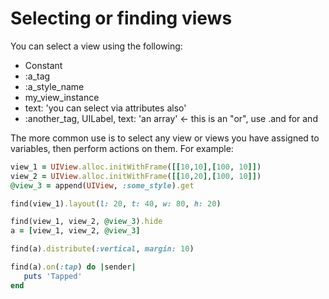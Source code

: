 # Selecting or finding views

You can select a view using the following:

* Constant
* :a_tag
* :a_style_name
* my_view_instance
* text: 'you can select via attributes also'
* :another_tag, UILabel, text: 'an array' <- this is an "or", use .and for and

The more common use is to select any view or views you have assigned to variables, then perform actions on them. For example:

```ruby
view_1 = UIView.alloc.initWithFrame([[10,10],[100, 10]])
view_2 = UIView.alloc.initWithFrame([[10,20],[100, 10]])
@view_3 = append(UIView, :some_style).get

find(view_1).layout(l: 20, t: 40, w: 80, h: 20)

find(view_1, view_2, @view_3).hide
a = [view_1, view_2, @view_3]

find(a).distribute(:vertical, margin: 10)

find(a).on(:tap) do |sender|
   puts 'Tapped'
end
```
